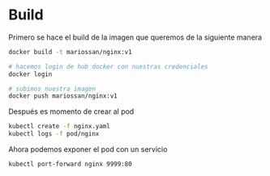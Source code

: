 # Build

Primero se hace el build de la imagen que queremos de la siguiente manera

```sh
docker build -t mariossan/nginx:v1

# hacemos login de hub docker con nuestras credenciales
docker login 

# subimos nuestra imagen 
docker push mariossan/nginx:v1
```

Después es momento de crear al pod

```sh
kubectl create -f nginx.yaml
kubectl logs -f pod/nginx
```

Ahora podemos exponer el pod con un servicio

```sh
kubectl port-forward nginx 9999:80
```